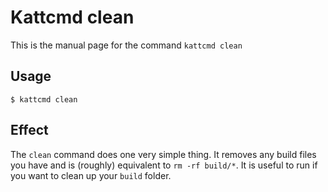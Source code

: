 # Kattcmd clean

This is the manual page for the command `kattcmd clean`

## Usage

```
$ kattcmd clean
```

## Effect

The `clean` command does one very simple thing. It removes any build
files you have and is (roughly) equivalent to `rm -rf build/*`. It is
useful to run if you want to clean up your `build` folder.
